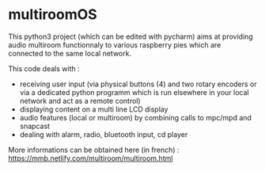 # multiroomOS

This python3 project (which can be edited with pycharm) aims at providing audio multiroom functionnaly to various raspberry pies which are connected to the same local network.

This code deals with : 
 - receiving user input (via physical buttons (4) and two rotary encoders or via a dedicated python programm which is run elsewhere in your local network and act as a remote control)
 - displaying content on a multi line LCD display
 - audio features (local or multiroom) by combining calls to  mpc/mpd and snapcast
 - dealing with alarm, radio, bluetooth input, cd player
 
 
 More informations can be obtained here (in french) : https://mmb.netlify.com/multiroom/multiroom.html
 
 
 
 
